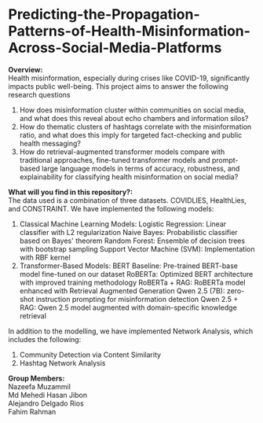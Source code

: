 # Predicting-the-Propagation-Patterns-of-Health-Misinformation-Across-Social-Media-Platforms

**Overview:**   
Health misinformation, especially during crises like COVID-19, significantly impacts public well-being. This project aims to answer the following research questions
1. How does misinformation cluster within communities on social media, and what does this reveal about echo chambers and information silos?
2. How do thematic clusters of hashtags correlate with the misinformation ratio, and what does this imply for targeted fact-checking and public health messaging?
3. How do retrieval-augmented transformer models compare with traditional approaches, fine-tuned transformer models and prompt-based large language models in terms of accuracy, robustness, and explainability for classifying health misinformation on social media?


**What will you find in this repository?:**   
The data used is a combination of three datasets. COVIDLIES, HealthLies, and CONSTRAINT.
We have implemented the following models:
1. Classical Machine Learning Models:
Logistic Regression: Linear classifier with L2 regularization
Naive Bayes: Probabilistic classifier based on Bayes' theorem
Random Forest: Ensemble of decision trees with bootstrap sampling
Support Vector Machine (SVM): Implementation with RBF kernel
2. Transformer-Based Models:
BERT Baseline: Pre-trained BERT-base model fine-tuned on our dataset
RoBERTa: Optimized BERT architecture with improved training methodology
RoBERTa + RAG: RoBERTa model enhanced with Retrieval Augmented Generation 
Qwen 2.5 (7B): zero-shot instruction prompting for misinformation detection
Qwen 2.5 + RAG: Qwen 2.5 model augmented with domain-specific knowledge retrieval

In addition to the modelling, we have implemented Network Analysis, which includes the following:
1. Community Detection via Content Similarity
2. Hashtag Network Analysis



**Group Members:**   
Nazeefa Muzammil  
Md Mehedi Hasan Jibon   
Alejandro Delgado Rios   
Fahim Rahman
